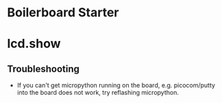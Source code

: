 # Boilerboard Starter


# lcd.show

## Troubleshooting
* If you can't get micropython running on the board, e.g. picocom/putty into the board does not work, try reflashing micropython.